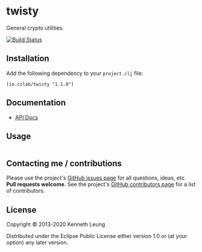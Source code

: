 # twisty
General crypto utilities.

[![Build Status](https://travis-ci.org/llnek/twisty.svg?branch=master)](https://travis-ci.org/llnek/twisty)

## Installation

Add the following dependency to your `project.clj` file:

    [io.czlab/twisty "1.1.0"]

## Documentation

* [API Docs](https://llnek.github.io/twisty/)

## Usage

```clojure


```

## Contacting me / contributions

Please use the project's [GitHub issues page] for all questions, ideas, etc. **Pull requests welcome**. See the project's [GitHub contributors page] for a list of contributors.

## License

Copyright © 2013-2020 Kenneth Leung

Distributed under the Eclipse Public License either version 1.0 or (at
your option) any later version.

<!--- links (repos) -->
[CHANGELOG]: https://github.com/llnek/twisty/releases
[GitHub issues page]: https://github.com/llnek/twisty/issues
[GitHub contributors page]: https://github.com/llnek/twisty/graphs/contributors


